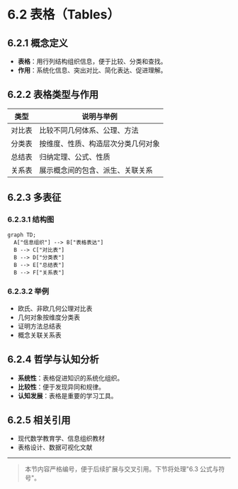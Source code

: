 # 6.2 表格（Tables）

## 6.2.1 概念定义

- **表格**：用行列结构组织信息，便于比较、分类和查找。
- **作用**：系统化信息、突出对比、简化表达、促进理解。

## 6.2.2 表格类型与作用

| 类型       | 说明与举例                                 |
|------------|-------------------------------------------|
| 对比表     | 比较不同几何体系、公理、方法               |
| 分类表     | 按维度、性质、构造层次分类几何对象         |
| 总结表     | 归纳定理、公式、性质                       |
| 关系表     | 展示概念间的包含、派生、关联关系           |

## 6.2.3 多表征

### 6.2.3.1 结构图

```mermaid
graph TD;
  A["信息组织"] --> B["表格表达"]
  B --> C["对比表"]
  B --> D["分类表"]
  B --> E["总结表"]
  B --> F["关系表"]
```

### 6.2.3.2 举例

- 欧氏、非欧几何公理对比表
- 几何对象按维度分类表
- 证明方法总结表
- 概念关联关系表

## 6.2.4 哲学与认知分析

- **系统性**：表格促进知识的系统化组织。
- **比较性**：便于发现异同和规律。
- **认知发展**：表格是重要的学习工具。

## 6.2.5 相关引用

- 现代数学教育学、信息组织教材
- 表格设计、数据可视化文献

---

> 本节内容严格编号，便于后续扩展与交叉引用。下节将处理"6.3 公式与符号"。 